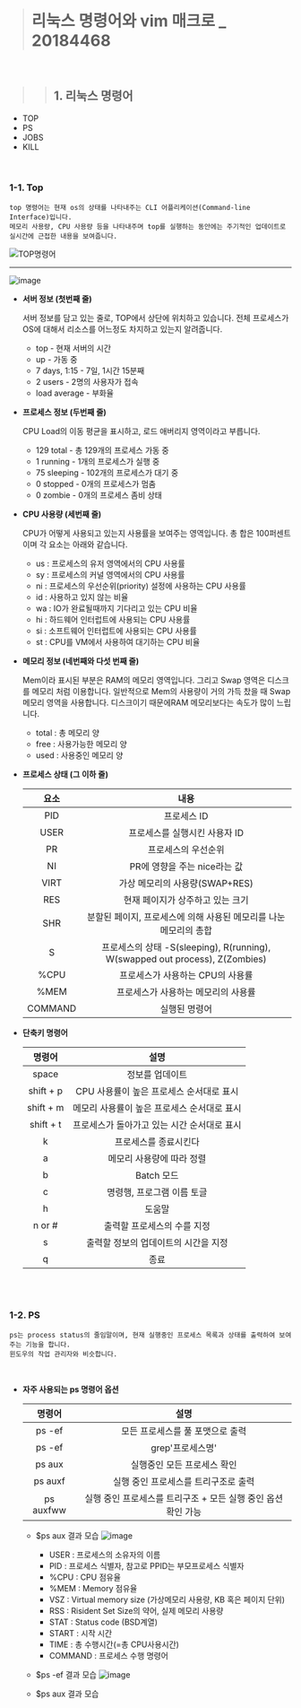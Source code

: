 ># 리눅스 명령어와 vim 매크로 _ 20184468
<br/>

>>## __1. 리눅스 명령어__
  * TOP
  * PS
  * JOBS
  * KILL

<br/>

### __1-1. Top__
    top 명령어는 현재 os의 상태를 나타내주는 CLI 어플리케이션(Command-line Interface)입니다. 
    메모리 사용량, CPU 사용량 등을 나타내주며 top를 실행하는 동안에는 주기적인 업데이트로 
    실시간에 근접한 내용을 보여줍니다.   
   
   ![TOP명령어](https://user-images.githubusercontent.com/45027599/172046858-d601dc5a-86d6-4174-ab4d-09f4b110c56c.png)


----
![image](https://user-images.githubusercontent.com/45027599/172047167-9b4567ad-35ce-4e20-9437-a04c4a011f50.png)


* **서버 정보 (첫번째 줄)**

    서버 정보를 담고 있는 줄로, TOP에서 상단에 위치하고 있습니다. 
    전체 프로세스가 OS에 대해서 리소스를 어느정도 차지하고 있는지 알려줍니다.
    
   + top - 현재 서버의 시간
   + up - 가동 중
   + 7 days, 1:15 - 7일, 1시간 15분째
   + 2 users - 2명의 사용자가 접속
   + load average - 부화율 
 
 * **프로세스 정보 (두번째 줄)**

    CPU Load의 이동 평균을 표시하고, 로드 애버리지 영역이라고 부릅니다. 
    
   + 129 total - 총 129개의 프로세스 가동 중
   + 1 running - 1개의 프로세스가 실행 중
   + 75 sleeping - 102개의 프로세스가 대기 중
   + 0 stopped - 0개의 프로세스가 멈춤
   + 0 zombie - 0개의 프로세스 좀비 상태

 * **CPU 사용량 (세번째 줄)**
   
    CPU가 어떻게 사용되고 있는지 사용률을 보여주는 영역입니다. 총 합은 100퍼센트이며 각 요소는 아래와 같습니다.
   
   + us : 프로세스의 유저 영역에서의 CPU 사용률
   + sy : 프로세스의 커널 영역에서의 CPU 사용률
   + ni : 프로세스의 우선순위(priority) 설정에 사용하는 CPU 사용률
   + id : 사용하고 있지 않는 비율
   + wa : IO가 완료될때까지 기다리고 있는 CPU 비율
   + hi : 하드웨어 인터럽트에 사용되는 CPU 사용률
   + si : 소프트웨어 인터럽트에 사용되는 CPU 사용률
   + st : CPU를 VM에서 사용하여 대기하는 CPU 비율
 
  * **메모리 정보 (네번째와 다섯 번째 줄)**
  
    Mem이라 표시된 부분은 RAM의 메모리 영역입니다. 그리고 Swap 영역은 디스크를 메모리 처럼 이용합니다. 
    일반적으로 Mem의 사용량이 거의 가득 찼을 때 Swap 메모리 영역을 사용합니다. 
    디스크이기 때문에RAM 메모리보다는 속도가 많이 느립니다.
    
    + total : 총 메모리 양
    + free : 사용가능한 메모리 양
    + used : 사용중인 메모리 양

  * **프로세스 상태 (그 이하 줄)**

    |요소|내용|
    |:---:|:---:|
    |PID|프로세스 ID|
    |USER|프로세스를 실행시킨 사용자 ID|
    |PR|프로세스의 우선순위|
    |NI|PR에 영향을 주는 nice라는 값 |
    |VIRT|가상 메모리의 사용량(SWAP+RES)|
    |RES|현재 페이지가 상주하고 있는 크기|
    |SHR|분할된 페이지, 프로세스에 의해 사용된 메모리를 나눈 메모리의 총합|
    |S|프로세스의 상태 -S(sleeping), R(running), W(swapped out process), Z(Zombies)|
    |%CPU|프로세스가 사용하는 CPU의 사용률|
    |%MEM|프로세스가 사용하는 메모리의 사용률|
    |COMMAND|실행된 명령어|

* **단축키 명령어**

    |명령어|설명|
    |:---:|:---:|
    |space|정보를 업데이트|
    |shift + p|CPU 사용률이 높은 프로세스 순서대로 표시|
    |shift + m|메모리 사용률이 높은 프로세스 순서대로 표시|
    |shift + t|프로세스가 돌아가고 있는 시간 순서대로 표시|
    |k|프로세스를 종료시킨다|
    |a|메모리 사용량에 따라 정렬|
    |b|Batch 모드|
    |c|명령행, 프로그램 이름 토글|
    |h|도움말|
    |n or #|출력할 프로세스의 수를 지정|
    |s|출력할 정보의 업데이트의 시간을 지정|
    |q|종료|

<br/>
<br/>

  ### __1-2. PS__
    ps는 process status의 줄임말이며, 현재 실행중인 프로세스 목록과 상태를 출력하여 보여주는 기능을 합니다.
    윈도우의 작업 관리자와 비슷합니다.
 
 <br/>
 
  * **자주 사용되는 ps 명령어 옵션**
    
    |명령어|설명|
    |:---:|:---:|
    |ps -ef|모든 프로세스를 풀 포맷으로 출력|
    |ps -ef|grep'프로세스명'|'프로세스명'의 프로세스 구동 확인|
    |ps aux|실행중인 모든 프로세스 확인|
    |ps auxf|실행 중인 프로세스를 트리구조로 출력|
    |ps auxfww|실행 중인 프로세스를 트리구조 + 모든 실행 중인 옵션 확인 가능|

    + $ps aux 결과 모습
![image](https://user-images.githubusercontent.com/45027599/172049211-221bd67e-1b2f-4c13-b022-39b3614e20bd.png)


      + USER : 프로세스의 소유자의 이름
      + PID : 프로세스 식별자, 참고로 PPID는 부모프로세스 식별자
      + %CPU : CPU 점유율 
      + %MEM : Memory 점유율 
      + VSZ : Virtual memory size (가상메모리 사용량, KB 혹은 페이지 단위)
      + RSS : Risident Set Size의 약어, 실제 메모리 사용량
      + STAT : Status code (BSD계열)
      + START : 시작 시간
      + TIME : 총 수행시간(=총 CPU사용시간)
      + COMMAND : 프로세스 수행 명령어


    + $ps -ef 결과 모습
![image](https://user-images.githubusercontent.com/45027599/172049248-cddb7b6f-dc56-4f23-af52-b3675d0c8d20.png)

    + $ps aux 결과 모습



 




     
    
    
    
